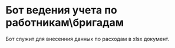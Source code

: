 # Бот ведения учета по работникам\бригадам

Бот служит для внесенния данных по расходам в xlsx документ. 
